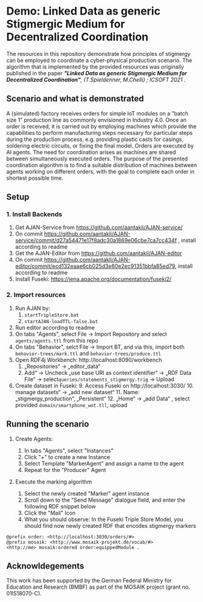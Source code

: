 # Demo: Linked Data as generic Stigmergic Medium for Decentralized Coordination

The resources in this repository demonstrate how principles of stigmergy can be employed to coordinate a cyber-physical production scenario.
The algorithm that is implemented by the provided resources was originally published in the paper _**"Linked Data as generic Stigmergic Medium for Decentralized
Coordination"**, (T.Spieldenner, M.Chelli) ; ICSOFT 2021_ .

## Scenario and what is demonstrated

A (simulated) factory receives orders for simple IoT modules on a ”batch size 1” production line as commonly envisioned in Industry 4.0. Once an order is received, it is carried out by employing machines which provide the capabilities to perform manufacturing steps necessary for particular steps during the production process, e.g. providing plastic casts for casings, soldering electric circuits, or fixing the final model. Orders are executed by AI agents. The need for coordination arises as machines are shared between
simultaneously executed orders. The purpose of the presented coordination algorithm is to find a suitable distribution of machines between agents working on different orders, with the goal to complete each order in shortest possible time.



## Setup

### 1. Install Backends

1. Get AJAN-Service from https://github.com/aantakli/AJAN-service/
2. On commit https://github.com/aantakli/AJAN-service/commit/d27a54471e17f8adc30a1869e06cbe7ca7cc434f , install according to readme
3. Get the AJAN-Editor from https://github.com/aantakli/AJAN-editor
4. On commit https://github.com/aantakli/AJAN-editor/commit/ecd132eaae6cb025d3e60e2ec91351bbfa85ed79, install according to readme
5. Install Fuseki: https://jena.apache.org/documentation/fuseki2/

### 2. Import resources

1. Run AJAN by:
    1. `startTripleStore.bat`
    1. `startAJAN-loadTTL-false.bat`
3. Run editor according to readme
4. On tabs "Agents", select File -> Import Repository and select  `agents/agents.ttl` from this repo      
6. On tabs "Behavior", selct File -> Import BT, and via this, import both `behavior-trees/mark.ttl` and `behavior-trees/produce.ttl`
7. Open RDF4j Workbench: http://localhost:8090/workbench
    1. „Repositories“ -> „editor_data“
    2. Add“ -> Uncheck „use base URI as context identifier“ -> „RDF Data File“ -> select`queries/statements_stigmergy.trig` -> Upload
8. Create dataset in Fuseki:
    9. Access Fuseki on http://localhost:3030/
    10.  manage datasets“ -> „add new dataset“ 
    11.  Name: „stigmergy_production“, „Persistent“
    12.  „Home“ -> „add Data“ , select provided `domain/smartphone_wot.tll`, upload




## Running the scenario

1. Create Agents:
    1. In tabs "Agents", select "Instances"
    2. Click "+" to create a new Instance
    3. Select Template "MarkerAgent" and assign a name to the agent
    4. Repeat for the "Producer" Agent

2. Execute the marking algorithm
    1. Select the newly created "Marker" agent instance
    2. Scroll down to the "Send Message" dialogue field, and enter the following RDF snippet below
    3. Click the "Mail" Icon
    4. What you should observe: In the Fuseki Triple Store Model, you should find now newly created RDF that encodes stigmergy markers

```
@prefix order: <http://localhost:3030/orders/#>
@prefix mosaik: <http://www.mosaik-projekt.de/vocab/#>
<http://me> mosaik:ordered order:equippedModule .
```


## Acknowldegements

This work has been supported by the German Federal Ministry for Education and Research (BMBF) as part of the MOSAIK project (grant no. 01IS18070-C).

